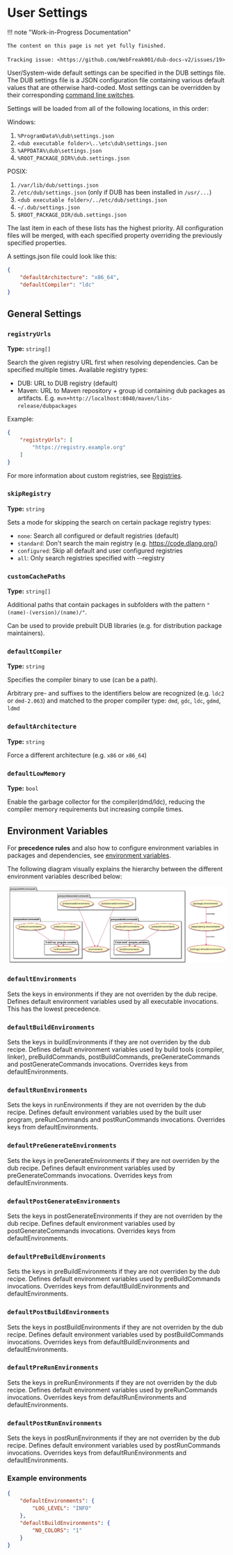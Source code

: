 # User Settings

!!! note "Work-in-Progress Documentation"

    The content on this page is not yet fully finished.

    Tracking issue: <https://github.com/WebFreak001/dub-docs-v2/issues/19>

User/System-wide default settings can be specified in the DUB settings file. The DUB settings file is a JSON configuration file containing various default values that are otherwise hard-coded. Most settings can be overridden by their corresponding [command line switches](../cli-reference/dub.md).

Settings will be loaded from all of the following locations, in this order:

Windows:

1. `%ProgramData%\dub\settings.json`
2. `<dub executable folder>\..\etc\dub\settings.json`
3. `%APPDATA%\dub\settings.json`
4. `%ROOT_PACKAGE_DIR%\dub.settings.json`

POSIX:

1. `/var/lib/dub/settings.json`
2. `/etc/dub/settings.json` (only if DUB has been installed in `/usr/...`)
3. `<dub executable folder>/../etc/dub/settings.json`
4. `~/.dub/settings.json`
5. `$ROOT_PACKAGE_DIR/dub.settings.json`

The last item in each of these lists has the highest priority. All configuration files will be merged, with each specified property overriding the previously specified properties.

A settings.json file could look like this:

```json title="settings.json"
{
    "defaultArchitecture": "x86_64",
    "defaultCompiler": "ldc"
}
```

## General Settings

### `registryUrls`

**Type:** `string[]`

Search the given registry URL first when resolving dependencies. Can be specified multiple times. Available registry types:

- DUB: URL to DUB registry (default)
- Maven: URL to Maven repository + group id containing dub packages as artifacts. E.g. `mvn+http://localhost:8040/maven/libs-release/dubpackages`

Example:

```json title="settings.json"
{
    "registryUrls": [
        "https://registry.example.org"
    ]
}
```

For more information about custom registries, see [Registries](./registries.md).

### `skipRegistry`

**Type:** `string`

Sets a mode for skipping the search on certain package registry types:

- `none`: Search all configured or default registries (default)
- `standard`: Don't search the main registry (e.g. https://code.dlang.org/)
- `configured`: Skip all default and user configured registries
- `all`: Only search registries specified with --registry

### `customCachePaths`

**Type:** `string[]`

Additional paths that contain packages in subfolders with the pattern `"(name)-(version)/(name)/"`.

Can be used to provide prebuilt DUB libraries (e.g. for distribution package maintainers).
### `defaultCompiler`

**Type:** `string`

Specifies the compiler binary to use (can be a path).

Arbitrary pre- and suffixes to the identifiers below are recognized (e.g. `ldc2` or `dmd-2.063`) and matched to the proper compiler type: `dmd`, `gdc`, `ldc`, `gdmd`, `ldmd`
### `defaultArchitecture`

**Type:** `string`

Force a different architecture (e.g. `x86` or `x86_64`)
### `defaultLowMemory`

**Type:** `bool`

Enable the garbage collector for the compiler(dmd/ldc), reducing the compiler memory requirements but increasing compile times.

## Environment Variables

For **precedence rules** and also how to configure environment variables in packages and dependencies, see [environment variables](../dub-reference/environment_variables.md#user-specified-environment-variables).

The following diagram visually explains the hierarchy between the different environment variables described below:

![dub environment variables hierarchy](../images/environment-variable-hierarchy.png)

### `defaultEnvironments`

Sets the keys in environments if they are not overriden by the dub recipe. Defines default environment variables used by all executable invocations. This has the lowest precedence.

### `defaultBuildEnvironments`

Sets the keys in buildEnvironments if they are not overriden by the dub recipe. Defines default environment variables used by build tools (compiler, linker), preBuildCommands, postBuildCommands, preGenerateCommands and postGenerateCommands invocations. Overrides keys from defaultEnvironments.

### `defaultRunEnvironments`

Sets the keys in runEnvironments if they are not overriden by the dub recipe. Defines default environment variables used by the built user program, preRunCommands and postRunCommands invocations. Overrides keys from defaultEnvironments.

### `defaultPreGenerateEnvironments`

Sets the keys in preGenerateEnvironments if they are not overriden by the dub recipe. Defines default environment variables used by preGenerateCommands invocations. Overrides keys from defaultEnvironments.

### `defaultPostGenerateEnvironments`

Sets the keys in postGenerateEnvironments if they are not overriden by the dub recipe. Defines default environment variables used by postGenerateCommands invocations. Overrides keys from defaultEnvironments.

### `defaultPreBuildEnvironments`

Sets the keys in preBuildEnvironments if they are not overriden by the dub recipe. Defines default environment variables used by preBuildCommands invocations. Overrides keys from defaultBuildEnvironments and defaultEnvironments.

### `defaultPostBuildEnvironments`

Sets the keys in postBuildEnvironments if they are not overriden by the dub recipe. Defines default environment variables used by postBuildCommands invocations. Overrides keys from defaultBuildEnvironments and defaultEnvironments.

### `defaultPreRunEnvironments`

Sets the keys in preRunEnvironments if they are not overriden by the dub recipe. Defines default environment variables used by preRunCommands invocations. Overrides keys from defaultRunEnvironments and defaultEnvironments.

### `defaultPostRunEnvironments`

Sets the keys in postRunEnvironments if they are not overriden by the dub recipe. Defines default environment variables used by postRunCommands invocations. Overrides keys from defaultRunEnvironments and defaultEnvironments.

### Example environments

```json title="settings.json"
{
    "defaultEnvironments": {
        "LOG_LEVEL": "INFO"
    },
    "defaultBuildEnvironments": {
        "NO_COLORS": "1"
    }
}
```